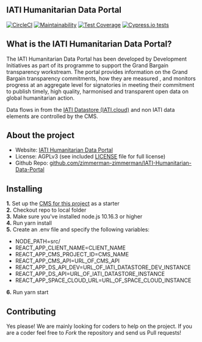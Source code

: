 ## IATI Humanitarian Data Portal

[![CircleCI](https://circleci.com/gh/zimmerman-team/IATI-Humanitarian-Data-Portal.svg?style=svg&circle-token=ab45d5e13a4eb1d9b99b6b2622937f3b00c436ab)](https://circleci.com/gh/zimmerman-zimmerman/IATI-Humanitarian-Data-Portal)
[![Maintainability](https://api.codeclimate.com/v1/badges/4824056e61afa2019da5/maintainability)](https://codeclimate.com/repos/5d307081c8591501b500efd2/maintainability)
[![Test Coverage](https://api.codeclimate.com/v1/badges/4824056e61afa2019da5/test_coverage)](https://codeclimate.com/repos/5d307081c8591501b500efd2/test_coverage)
[![Cypress.io tests](https://img.shields.io/badge/cypress.io-tests-green.svg?style=flat-square)](https://cypress.io)


## What is the IATI Humanitarian Data Portal?

The IATI Humanitarian Data Portal has been developed by Development Initiatives as part of its programme to support the Grand Bargain transparency workstream. The portal provides information on the Grand Bargain transparency commitments, how they are measured , and monitors progress at an aggregate level for signatories in meeting their commitment to publish timely, high quality, harmonised and transparent open data on global humanitarian action.

Data flows in from the <a href="https://iati.cloud/" target="_blank">IATI Datastore (IATI.cloud)</a> and non IATI data elements are controlled by the CMS.

## About the project
* Website:         <a href="https://www.humportal.org/" target="_blank">IATI Humanitarian Data Portal</a>
* License:          AGPLv3 (see included <a href="https://github.com/zimmerman-zimmerman/IATI-Humanitarian-Data-Portal/blob/develop/LICENSE.MD" target="_blank">LICENSE</a> file for full license)
* Github Repo:      <a href="https://github.com/zimmerman-zimmerman/IATI-Humanitarian-Data-Portal" target="_blank">github.com/zimmerman-zimmerman/IATI-Humanitarian-Data-Portal</a>


## Installing

<b>1.</b> Set up the <a href="https://github.com/zimmerman-zimmerman/IATI-Humanitarian-Data-Portal-CMS" target="_blank">CMS for this project</a> as a starter<br/>
<b>2.</b> Checkout repo to local folder<br/>
<b>3.</b> Make sure you've installed node.js 10.16.3 or higher<br/>
<b>4.</b> Run yarn install <br/>
<b>5.</b> Create an .env file and specify the following variables:
- NODE_PATH=src/
- REACT_APP_CLIENT_NAME=CLIENT_NAME
- REACT_APP_CMS_PROJECT_ID=CMS_NAME
- REACT_APP_CMS_API=URL_OF_CMS_API
- REACT_APP_DS_API_DEV=URL_OF_IATI_DATASTORE_DEV_INSTANCE
- REACT_APP_DS_API=URL_OF_IATI_DATASTORE_INSTANCE
- REACT_APP_SPACE_CLOUD_URL=URL_OF_SPACE_CLOUD_INSTANCE

<b>6.</b> Run yarn start 

## Contributing

Yes please! We are mainly looking for coders to help on the project. If you are a coder feel free to *Fork* the repository and send us Pull requests!

